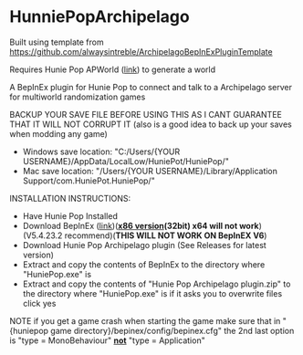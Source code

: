# HunniePopArchipelago

Built using template from https://github.com/alwaysintreble/ArchipelagoBepInExPluginTemplate

Requires Hunie Pop APWorld ([link](https://github.com/DotsofdarknessArchipelago/HuniePop-APWorld)) to generate a world

A BepInEx plugin for Hunie Pop to connect and talk to a Archipelago server for multiworld randomization games

BACKUP YOUR SAVE FILE BEFORE USING THIS AS I CANT GUARANTEE THAT IT WILL NOT CORRUPT IT
(also is a good idea to back up your saves when modding any game)
- Windows save location: "C:/Users/{YOUR USERNAME}/AppData/LocalLow/HuniePot/HuniePop/"
- Mac save location: "/Users/{YOUR USERNAME}/Library/Application Support/com.HuniePot.HuniePop/"

INSTALLATION INSTRUCTIONS:

- Have Hunie Pop Installed
- Download BepInEx ([link](https://github.com/BepInEx/BepInEx/releases))(<b><ins>x86 version</ins>(32bit) x64 will not work</b>)(V5.4.23.2 recommend)(<b>THIS WILL NOT WORK ON BepInEX V6</b>)
- Download Hunie Pop Archipelago plugin (See Releases for latest version)
- Extract and copy the contents of BepInEx to the directory where "HuniePop.exe" is
- Extract and copy the contents of "Hunie Pop Archipelago plugin.zip" to the directory where "HuniePop.exe" is if it asks you to overwrite files click yes

NOTE if you get a game crash when starting the game make sure that in "{huniepop game directory}/bepinex/config/bepinex.cfg" the 2nd last option is "type = MonoBehaviour" <b><ins>not</ins></b> "type = Application"
